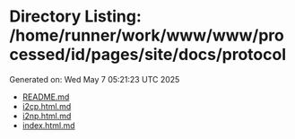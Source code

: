 # Directory Listing: /home/runner/work/www/www/processed/id/pages/site/docs/protocol
Generated on: Wed May  7 05:21:23 UTC 2025

- [README.md](README.md)
- [i2cp.html.md](i2cp.html.md)
- [i2np.html.md](i2np.html.md)
- [index.html.md](index.html.md)

